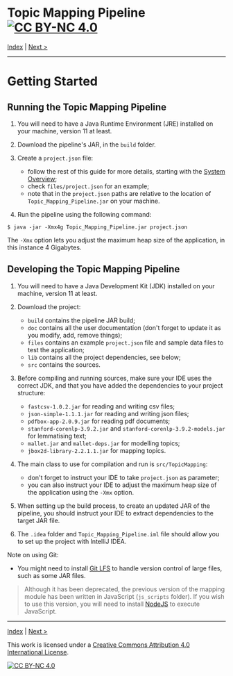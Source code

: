 # Topic Mapping Pipeline [![CC BY-NC 4.0][cc-by-nc-shield]][cc-by-nc]

[Index](index.md) | [Next >](SystemOverview.md)

---

# Getting Started

## Running the Topic Mapping Pipeline

1. You will need to have a Java Runtime Environment (JRE) installed on your machine, version 11 at least.

2. Download the pipeline's JAR, in the `build` folder.

3. Create a `project.json` file:
    - follow the rest of this guide for more details, starting with the [System Overview](SystemOverview.md);
    - check `files/project.json` for an example;
    - note that in the `project.json` paths are relative to the location of `Topic_Mapping_Pipeline.jar` on your machine.

4. Run the pipeline using the following command:
```shell
$ java -jar -Xmx4g Topic_Mapping_Pipeline.jar project.json
```
The `-Xmx` option lets you adjust the maximum heap size of the application, in this instance 4 Gigabytes. 

## Developing the Topic Mapping Pipeline

1. You will need to have a Java Development Kit (JDK) installed on your machine, version 11 at least.

2. Download the project:
    - `build` contains the pipeline JAR build;
    - `doc` contains all the user documentation (don't forget to update it as you modify, add, remove things);
    - `files` contains an example `project.json` file and sample data files to test the application;
    - `lib` contains all the project dependencies, see below;
    - `src` contains the sources.
  
3. Before compiling and running sources, make sure your IDE uses the correct JDK, and that you have added the 
   dependencies to your project structure:
    - `fastcsv-1.0.2.jar` for reading and writing csv files;
    - `json-simple-1.1.1.jar` for reading and writing json files;
    - `pdfbox-app-2.0.9.jar` for reading pdf documents;
    - `stanford-corenlp-3.9.2.jar` and `stanford-corenlp-3.9.2-models.jar` for lemmatising text;
    - `mallet.jar` and `mallet-deps.jar` for modelling topics;
    - `jbox2d-library-2.2.1.1.jar` for mapping topics.
  
4. The main class to use for compilation and run is `src/TopicMapping`:
    - don't forget to instruct your IDE to take `project.json` as parameter;
    - you can also instruct your IDE to adjust the maximum heap size  of the application using the `-Xmx` option.
   
5. When setting up the build process, to create an updated JAR of the pipeline, you should instruct your IDE to extract
dependencies to the target JAR file.
   
6. The `.idea` folder and `Topic_Mapping_Pipeline.iml` file should allow you to set up the project with IntelliJ IDEA.

Note on using Git:
- You might need to install [Git LFS](https://git-lfs.github.com/) to handle version control of large files, such as 
  some JAR files.

> Although it has been deprecated, the previous version of the mapping module has been written in JavaScript (`js_scripts` folder).
  If you wish to use this version, you will need to install [NodeJS](https://nodejs.org/en/) to execute JavaScript.

---

[Index](index.md) | [Next >](SystemOverview.md)

This work is licensed under a [Creative Commons Attribution 4.0 International
License][cc-by-nc].

[![CC BY-NC 4.0][cc-by-nc-image]][cc-by-nc]

[cc-by-nc]: http://creativecommons.org/licenses/by-nc/4.0/
[cc-by-nc-image]: https://i.creativecommons.org/l/by-nc/4.0/88x31.png
[cc-by-nc-shield]: https://img.shields.io/badge/License-CC%20BY--NC%204.0-lightgrey.svg

